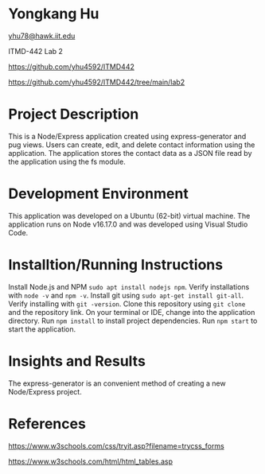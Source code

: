 # Yongkang Hu
yhu78@hawk.iit.edu

ITMD-442 Lab 2

https://github.com/yhu4592/ITMD442

https://github.com/yhu4592/ITMD442/tree/main/lab2

# Project Description
This is a Node/Express application created using express-generator and pug views. Users can create, edit, and delete contact information using the application. The application stores the contact data as a JSON file read by the application using the fs module.

# Development Environment
This application was developed on a Ubuntu (62-bit) virtual machine. The application runs on Node v16.17.0 and was developed using Visual Studio Code.

# Installtion/Running Instructions
Install Node.js and NPM `sudo apt install nodejs npm`. Verify installations with `node -v` and `npm -v`. Install git using `sudo apt-get install git-all`. Verify installing with `git -version`. Clone this repository using `git clone` and the repository link. On your terminal or IDE, change into the application directory. Run `npm install` to install project dependencies. Run `npm start` to start the application.

# Insights and Results
The express-generator is an convenient method of creating a new Node/Express project.

# References
https://www.w3schools.com/css/tryit.asp?filename=trycss_forms

https://www.w3schools.com/html/html_tables.asp
